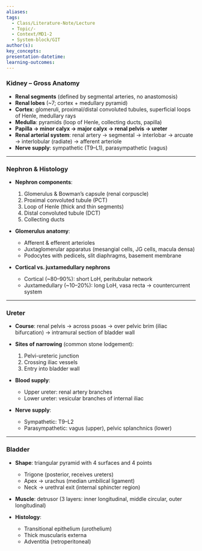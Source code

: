 ```yaml
---
aliases: 
tags:
  - Class/Literature-Note/Lecture
  - Topic/-
  - Context/MD1-2
  - System-block/GIT
author(s): 
key_concepts: 
presentation-datetime: 
learning-outcomes:
---
```

### **Kidney – Gross Anatomy**

* **Renal segments** (defined by segmental arteries, no anastomosis)
* **Renal lobes** (\~7; cortex + medullary pyramid)
* **Cortex**: glomeruli, proximal/distal convoluted tubules, superficial loops of Henle, medullary rays
* **Medulla**: pyramids (loop of Henle, collecting ducts, papilla)
* **Papilla → minor calyx → major calyx → renal pelvis → ureter**
* **Renal arterial system**: renal artery → segmental → interlobar → arcuate → interlobular (radiate) → afferent arteriole
* **Nerve supply**: sympathetic (T9–L1), parasympathetic (vagus)

---

### **Nephron & Histology**

* **Nephron components**:

  1. Glomerulus & Bowman’s capsule (renal corpuscle)
  2. Proximal convoluted tubule (PCT)
  3. Loop of Henle (thick and thin segments)
  4. Distal convoluted tubule (DCT)
  5. Collecting ducts
* **Glomerulus anatomy**:

  * Afferent & efferent arterioles
  * Juxtaglomerular apparatus (mesangial cells, JG cells, macula densa)
  * Podocytes with pedicels, slit diaphragms, basement membrane
* **Cortical vs. juxtamedullary nephrons**

  * Cortical (\~80–90%): short LoH, peritubular network
  * Juxtamedullary (\~10–20%): long LoH, vasa recta → countercurrent system

---

### **Ureter**

* **Course**: renal pelvis → across psoas → over pelvic brim (iliac bifurcation) → intramural section of bladder wall
* **Sites of narrowing** (common stone lodgement):

  1. Pelvi-ureteric junction
  2. Crossing iliac vessels
  3. Entry into bladder wall
* **Blood supply**:
  * Upper ureter: renal artery branches
  * Lower ureter: vesicular branches of internal iliac
* **Nerve supply**:
  * Sympathetic: T9–L2
  * Parasympathetic: vagus (upper), pelvic splanchnics (lower)

---

### **Bladder**

* **Shape**: triangular pyramid with 4 surfaces and 4 points

  * Trigone (posterior, receives ureters)
  * Apex → urachus (median umbilical ligament)
  * Neck → urethral exit (internal sphincter region)
* **Muscle**: detrusor (3 layers: inner longitudinal, middle circular, outer longitudinal)
* **Histology**:

  * Transitional epithelium (urothelium)
  * Thick muscularis externa
  * Adventitia (retroperitoneal)
